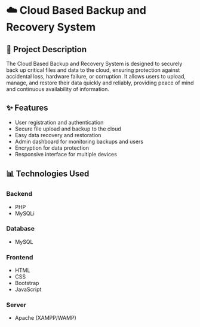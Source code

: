 # ☁️ Cloud Based Backup and Recovery System

## 📖 Project Description
The Cloud Based Backup and Recovery System is designed to securely back up critical files and data to the cloud, ensuring protection against accidental loss, hardware failure, or corruption. It allows users to upload, manage, and restore their data quickly and reliably, providing peace of mind and continuous availability of information.

## ✨ Features
- User registration and authentication  
- Secure file upload and backup to the cloud  
- Easy data recovery and restoration  
- Admin dashboard for monitoring backups and users  
- Encryption for data protection  
- Responsive interface for multiple devices  

## 📊 Technologies Used

### Backend
- PHP  
- MySQLi  

### Database
- MySQL    

### Frontend
- HTML  
- CSS  
- Bootstrap  
- JavaScript  

### Server
- Apache (XAMPP/WAMP)  
